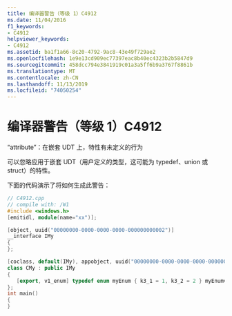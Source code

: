 ```yaml
---
title: 编译器警告（等级 1）C4912
ms.date: 11/04/2016
f1_keywords:
- C4912
helpviewer_keywords:
- C4912
ms.assetid: ba1f1a66-8c20-4792-9ac8-43e49f729ae2
ms.openlocfilehash: 1e9e13cd909ec77397eac8b40ec4323b2b5847d9
ms.sourcegitcommit: 458dcc794e3841919c01a3a5ff6b9a3767f8861b
ms.translationtype: MT
ms.contentlocale: zh-CN
ms.lasthandoff: 11/13/2019
ms.locfileid: "74050254"
---
```

# <a name="compiler-warning-level-1-c4912"></a>编译器警告（等级 1）C4912

“attribute”：在嵌套 UDT 上，特性有未定义的行为

可以忽略应用于嵌套 UDT（用户定义的类型，这可能为 typedef、union 或 struct）的特性。

下面的代码演示了将如何生成此警告：

```cpp
// C4912.cpp
// compile with: /W1
#include <windows.h>
[emitidl, module(name="xx")];

[object, uuid("00000000-0000-0000-0000-000000000002")]
__interface IMy
{
};

[coclass, default(IMy), appobject, uuid("00000000-0000-0000-0000-000000000001")]
class CMy : public IMy
{
   [export, v1_enum] typedef enum myEnum { k3_1 = 1, k3_2 = 2 } myEnumv;   // C4912
};
int main()
{
}
```